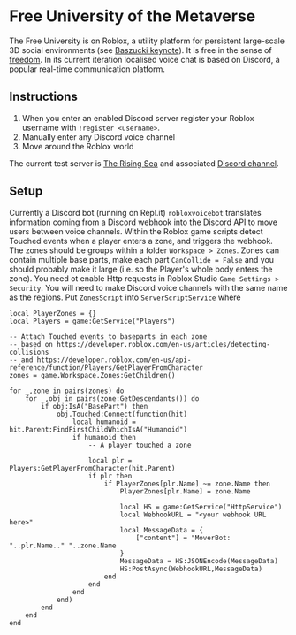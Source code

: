 # Free University of the Metaverse

The Free University is on Roblox, a utility platform for persistent large-scale 3D social environments (see [Baszucki keynote](https://www.youtube.com/watch?v=G00GlCJc0mU)). It is free in the sense of [freedom](https://en.wikipedia.org/wiki/Free_University_of_Berlin). In its current iteration localised voice chat is based on Discord, a popular real-time communication platform.

## Instructions

1. When you enter an enabled Discord server register your Roblox username with `!register <username>`.
2. Manually enter any Discord voice channel
3. Move around the Roblox world

The current test server is [The Rising Sea](https://www.roblox.com/games/6224932973/The-Rising-Sea) and associated [Discord channel](https://discord.gg/zg3K3NMK).

## Setup

Currently a Discord bot (running on Repl.it) `robloxvoicebot` translates information coming from a Discord webhook into the Discord API to move users between voice channels. Within the Roblox game scripts detect Touched events when a player enters a zone, and triggers the webhook. The zones should be groups within a folder `Workspace > Zones`. Zones can contain multiple base parts, make each part `CanCollide = False` and you should probably make it large (i.e. so the Player's whole body enters the zone). You need ot enable Http requests in Roblox Studio `Game Settings > Security`. You will need to make Discord voice channels with the same name as the regions. Put `ZonesScript` into `ServerScriptService` where

```
local PlayerZones = {}
local Players = game:GetService("Players")

-- Attach Touched events to baseparts in each zone
-- based on https://developer.roblox.com/en-us/articles/detecting-collisions
-- and https://developer.roblox.com/en-us/api-reference/function/Players/GetPlayerFromCharacter
zones = game.Workspace.Zones:GetChildren()

for _,zone in pairs(zones) do
	for _,obj in pairs(zone:GetDescendants()) do
		if obj:IsA("BasePart") then
			obj.Touched:Connect(function(hit)
				local humanoid = hit.Parent:FindFirstChildWhichIsA("Humanoid")
				if humanoid then
					-- A player touched a zone
					
					local plr = Players:GetPlayerFromCharacter(hit.Parent)
					if plr then
						if PlayerZones[plr.Name] ~= zone.Name then
							PlayerZones[plr.Name] = zone.Name

							local HS = game:GetService("HttpService")
							local WebhookURL = "<your webhook URL here>"
							local MessageData = {
								["content"] = "MoverBot: "..plr.Name.." "..zone.Name
							}
							MessageData = HS:JSONEncode(MessageData)
							HS:PostAsync(WebhookURL,MessageData)
						end
					end
				end
			end)
		end
	end
end
```

